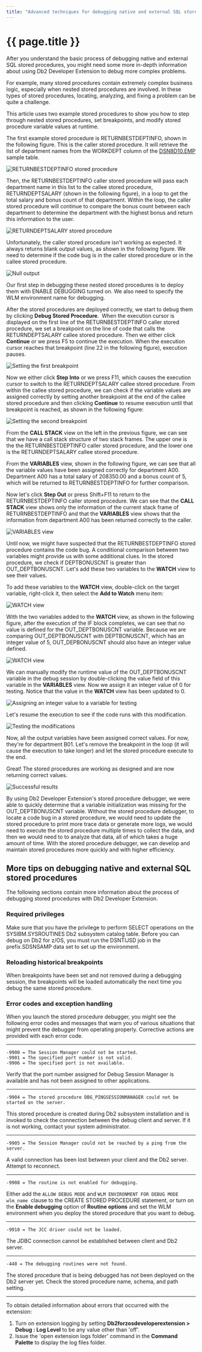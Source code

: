 ```yaml
---
title: "Advanced techniques for debugging native and external SQL stored procedures"
---
```


# {{ page.title }}

After you understand the basic process of debugging native and external SQL stored procedures, you might need some more in-depth information about using Db2 Developer Extension to debug more complex problems.

For example, many stored procedures contain extremely complex business logic, especially when nested stored procedures are involved. In these types of stored procedures, locating, analyzing, and fixing a problem can be quite a challenge. 

This article uses two example stored procedures to show you how to step through nested stored procedures, set breakpoints, and modify stored procedure variable values at runtime.

The first example stored procedure is RETURNBESTDEPTINFO, shown in the following figure. This is the caller stored procedure. It will retrieve the list of department names from the WORKDEPT column of the [DSN8D10.EMP](https://www.ibm.com/docs/en/db2-for-zos/13?topic=tables-employee-table-dsn8d10emp) sample table. 

![RETURNBESTDEPTINFO stored procedure]({{site.baseurl}}/assets/images/debug-nsp-returnbestdeptinfo.png)

Then, the RETURNBESTDEPTINFO caller stored procedure will pass each department name in this list to the callee stored procedure, RETURNDEPTSALARY (shown in the following figure), in a loop to get the total salary and bonus count of that department. Within the loop, the caller stored procedure will continue to compare the bonus count between each department to determine the department with the highest bonus and return this information to the user.

![RETURNDEPTSALARY stored procedure]({{site.baseurl}}/assets/images/debug-nsp-returndeptsalary.png)

Unfortunately, the caller stored procedure isn't working as expected. It always returns blank output values, as shown in the following figure. We need to determine if the code bug is in the caller stored procedure or in the callee stored procedure.

![Null output]({{site.baseurl}}/assets/images/debug-nsp-blank-output.gif)

Our first step in debugging these nested stored procedures is to deploy them with ENABLE DEBUGGING turned on. We also need to specify the WLM environment name for debugging.

After the stored procedures are deployed correctly, we start to debug them by clicking **Debug Stored Procedure**.  When the execution cursor is displayed on the first line of the RETURNBESTDEPTINFO caller stored procedure, we set a breakpoint on the line of code that calls the RETURNDEPTSALARY callee stored procedure. Then we either click **Continue** or we press F5 to continue the execution. When the execution cursor reaches that breakpoint (line 22 in the following figure), execution pauses.

![Setting the first breakpoint]({{site.baseurl}}/assets/images/debug-nsp-set-first-breakpoint.gif)

Now we either click **Step Into** or we press F11, which causes the execution cursor to switch to the RETURNDEPTSALARY callee stored procedure. From within the callee stored procedure, we can check if the variable values are assigned correctly by setting another breakpoint at the end of the callee stored procedure and then clicking **Continue** to resume execution until that breakpoint is reached, as shown in the following figure:

![Setting the second breakpoint]({{site.baseurl}}/assets/images/debug-nsp-set-second-breakpoint.png)

From the **CALL STACK** view on the left in the previous figure, we can see that we have a call stack structure of two stack frames. The upper one is the the RETURNBESTDEPTINFO caller stored procedure, and the lower one is the RETURNDEPTSALARY callee stored procedure.

From the **VARIABLES** view, shown in the following figure, we can see that all the variable values have been assigned correctly for department A00. Department A00 has a total salary of 208350.00 and a bonus count of 5, which will be returned to RETURNBESTDEPTINFO for further comparison.

Now let's click **Step Out** or press Shift+F11 to return to the RETURNBESTDEPTINFO caller stored procedure. We can see that the **CALL STACK** view shows only the information of the current stack frame of RETURNBESTDEPTINFO and that the **VARIABLES** view shows that the information from department A00 has been returned correctly to the caller.

![VARIABLES view]({{site.baseurl}}/assets/images/debug-nsp-variables-view.gif)

Until now, we might have suspected that the RETURNBESTDEPTINFO stored procedure contains the code bug. A conditional comparison between two variables might provide us with some additional clues. In the stored procedure, we check if DEPTBONUSCNT is greater than OUT_DEPTBONUSCNT. Let's add these two variables to the **WATCH** view to see their values.

To add these variables to the **WATCH** view, double-click on the target variable, right-click it, then select the **Add to Watch** menu item:

![WATCH view]({{site.baseurl}}/assets/images/debug-nsp-watch-view-1.gif)

With the two variables added to the **WATCH** view, as shown in the following figure, after the execution of the IF block completes, we can see that no value is defined for the OUT_DEPTBONUSCNT variable. Because we are comparing OUT_DEPTBONUSCNT with DEPTBONUSCNT, which has an integer value of 5, OUT_DEPBONUSCNT should also have an integer value defined.

![WATCH view]({{site.baseurl}}/assets/images/debug-nsp-watch-view-2.png)

We can manually modify the runtime value of the OUT_DEPTBONUSCNT variable in the debug session by double-clicking the value field of this variable in the **VARIABLES** view. Now we assign it an integer value of 0 for testing. Notice that the value in the **WATCH** view has been updated to 0.

![Assigning an integer value to a variable for testing]({{site.baseurl}}/assets/images/debug-nsp-assign-integer.gif)

Let's resume the execution to see if the code runs with this modification.

![Testing the modifications]({{site.baseurl}}/assets/images/debug-nsp-test.gif)

Now, all the output variables have been assigned correct values. For now, they're for department B01. Let's remove the breakpoint in the loop (it will cause the execution to take longer) and let the stored procedure execute to the end.   

Great! The stored procedures are working as designed and are now returning correct values.

![Successful results]({{site.baseurl}}/assets/images/debug-nsp-successful-results.gif)

By using Db2 Developer Extension's stored procedure debugger, we were able to quickly determine that a variable initialization was missing for the OUT_DEPTBONUSCNT variable. Without the stored procedure debugger, to locate a code bug in a stored procedure, we would need to update the stored procedure to print more trace data or generate more logs, we would need to execute the stored procedure multiple times to collect the data, and then we would need to to analyze that data, all of which takes a huge amount of time. With the stored procedure debugger, we can develop and maintain stored procedures more quickly and with higher efficiency.

## More tips on debugging native and external SQL stored procedures

The following sections contain more information about the process of debugging stored procedures with Db2 Developer Extension.

### Required privileges

Make sure that you have the privilege to perform SELECT operations on the SYSIBM.SYSROUTINES Db2 subsystem catalog table. Before you can debug on Db2 for z/OS, you must run the DSNTIJSD job in the prefix.SDSNSAMP data set to set up the environment.

### Reloading historical breakpoints

When breakpoints have been set and not removed during a debugging session, the breakpoints will be loaded automatically the next time you debug the same stored procedure.

### Error codes and exception handling

When you launch the stored procedure debugger, you might see the following error codes and messages that warn you of various situations that might prevent the debugger from operating properly. Corrective actions are provided with each error code.

-----

```
-9900 = The Session Manager could not be started.
-9901 = The specified port number is not valid.
-9906 = The specified port is not available.
```
Verify that the port number assigned for Debug Session Manager is available and has not been assigned to other applications.

-----

```
-9904 = The stored procedure DBG_PINGSESSIONMANAGER could not be started on the server.
```
This stored procedure is created during Db2 subsystem installation and is invoked to check the connection between the debug client and server. If it is not working, contact your system administrator.

-----

```
-9905 = The Session Manager could not be reached by a ping from the server.
```
A valid connection has been lost between your client and the Db2 server. Attempt to reconnect.

-----

```
-9908 = The routine is not enabled for debugging.
```
Either add the `ALLOW DEBUG MODE` and `WLM ENVIRONMENT FOR DEBUG MODE wlm_name`  clause to the CREATE STORED PROCEDURE statement, or turn on the **Enable debugging** option of **Routine options** and set the WLM environment when you deploy the stored procedure that you want to debug.

-----

```
-9910 = The JCC driver could not be loaded.
```
The JDBC connection cannot be established between client and Db2 server.

-----

```
-440 = The debugging routines were not found.
```
The stored procedure that is being debugged has not been deployed on the Db2 server yet. Check the stored procedure name, schema, and path setting.

-----

To obtain detailed information about errors that occurred with the extension:
1. Turn on extension logging by setting **Db2forzosdeveloperextension > Debug : Log Level** to be any value other than 'off'.
2. Issue the 'open extension logs folder' command in the **Command Palette** to display the log files folder.

